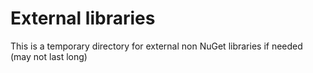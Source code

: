 # External libraries

This is a temporary directory for external non NuGet libraries if needed (may not last long)